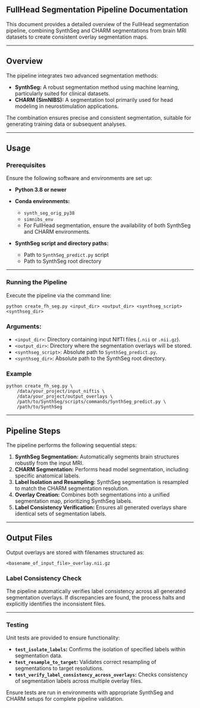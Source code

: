 ## FullHead Segmentation Pipeline Documentation

This document provides a detailed overview of the FullHead segmentation pipeline,
combining SynthSeg and CHARM segmentations from brain MRI datasets to create consistent overlay segmentation maps.

---

## Overview

The pipeline integrates two advanced segmentation methods:

- **SynthSeg:** A robust segmentation method using machine learning, particularly suited for clinical datasets.
- **CHARM (SimNIBS):** A segmentation tool primarily used for head modeling in neurostimulation applications.

The combination ensures precise and consistent segmentation, suitable for generating training data or subsequent analyses.

---

## Usage

### Prerequisites

Ensure the following software and environments are set up:

- **Python 3.8 or newer**
- **Conda environments:**
  - `synth_seg_orig_py38`
  - `simnibs_env`
  - For FullHead segmentation, ensure the availability of both SynthSeg and CHARM environments.

- **SynthSeg script and directory paths:**
  - Path to `SynthSeg_predict.py` script
  - Path to SynthSeg root directory

---

### Running the Pipeline

Execute the pipeline via the command line:

```shell
python create_fh_seg.py <input_dir> <output_dir> <synthseg_script> <synthseg_dir>
```

### Arguments:

- `<input_dir>`: Directory containing input NIfTI files (`.nii` or `.nii.gz`).
- `<output_dir>`: Directory where the segmentation overlays will be stored.
- `<synthseg_script>`: Absolute path to `SynthSeg_predict.py`.
- `<synthseg_dir>`: Absolute path to the SynthSeg root directory.

### Example

```shell
python create_fh_seg.py \
    /data/your_project/input_niftis \
    /data/your_project/output_overlays \
    /path/to/SynthSeg/scripts/commands/SynthSeg_predict.py \
    /path/to/SynthSeg
```

---

## Pipeline Steps

The pipeline performs the following sequential steps:

1. **SynthSeg Segmentation:** Automatically segments brain structures robustly from the input MRI.
2. **CHARM Segmentation:** Performs head model segmentation, including specific anatomical labels.
3. **Label Isolation and Resampling:** SynthSeg segmentation is resampled to match the CHARM segmentation resolution.
4. **Overlay Creation:** Combines both segmentations into a unified segmentation map, prioritizing SynthSeg labels.
5. **Label Consistency Verification:** Ensures all generated overlays share identical sets of segmentation labels.

---

## Output Files

Output overlays are stored with filenames structured as:

```shell
<basename_of_input_file>_overlay.nii.gz
```

### Label Consistency Check

The pipeline automatically verifies label consistency across all generated segmentation overlays.
If discrepancies are found, the process halts and explicitly identifies the inconsistent files.

---

### Testing

Unit tests are provided to ensure functionality:

- **`test_isolate_labels`:** Confirms the isolation of specified labels within segmentation data.
- **`test_resample_to_target`:** Validates correct resampling of segmentations to target resolutions.
- **`test_verify_label_consistency_across_overlays`:** Checks consistency of segmentation labels across multiple overlay files.

Ensure tests are run in environments with appropriate SynthSeg and CHARM setups for complete pipeline validation.
